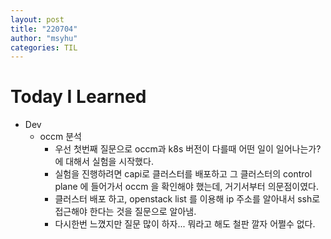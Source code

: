 ```yaml
---
layout: post
title: "220704"
author: "msyhu"
categories: TIL
---
```


# Today I Learned
- Dev
  - occm 분석
    - 우선 첫번째 질문으로 occm과 k8s 버전이 다를때 어떤 일이 일어나는가? 에 대해서 실험을 시작했다.
    - 실험을 진행하려면 capi로 클러스터를 배포하고 그 클러스터의 control plane 에 들어가서 occm 을 확인해야 했는데, 거기서부터 의문점이였다.
    - 클러스터 배포 하고, openstack list 를 이용해 ip 주소를 알아내서 ssh로 접근해야 한다는 것을 질문으로 알아냄.
    - 다시한번 느꼈지만 질문 많이 하자... 뭐라고 해도 철판 깔자 어쩔수 없다.
